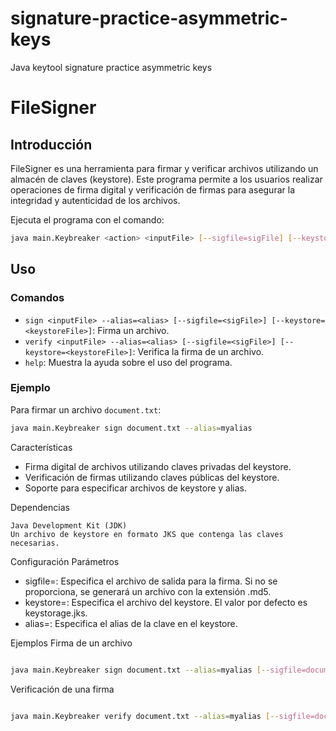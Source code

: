 # signature-practice-asymmetric-keys
Java keytool signature practice asymmetric keys

# FileSigner

## Introducción
FileSigner es una herramienta para firmar y verificar archivos utilizando un almacén de claves (keystore). Este programa permite a los usuarios realizar operaciones de firma digital y verificación de firmas para asegurar la integridad y autenticidad de los archivos.


Ejecuta el programa con el comando:

```sh
java main.Keybreaker <action> <inputFile> [--sigfile=sigFile] [--keystore=keystoreFile] [--alias=alias]
```

## Uso
### Comandos
- `sign <inputFile> --alias=<alias> [--sigfile=<sigFile>] [--keystore=<keystoreFile>]`: Firma un archivo.
- `verify <inputFile> --alias=<alias> [--sigfile=<sigFile>] [--keystore=<keystoreFile>]`: Verifica la firma de un archivo.
- `help`: Muestra la ayuda sobre el uso del programa.

### Ejemplo
Para firmar un archivo `document.txt`:
```sh
java main.Keybreaker sign document.txt --alias=myalias
```
Características

- Firma digital de archivos utilizando claves privadas del keystore.
- Verificación de firmas utilizando claves públicas del keystore.
- Soporte para especificar archivos de keystore y alias.

Dependencias

    Java Development Kit (JDK)
    Un archivo de keystore en formato JKS que contenga las claves necesarias.

Configuración
Parámetros

- sigfile=<sigFile>: Especifica el archivo de salida para la firma. Si no se proporciona, se generará un archivo con la extensión .md5.
- keystore=<keystoreFile>: Especifica el archivo del keystore. El valor por defecto es keystorage.jks.
- alias=<alias>: Especifica el alias de la clave en el keystore.

Ejemplos
Firma de un archivo

```sh

java main.Keybreaker sign document.txt --alias=myalias [--sigfile=document.md5] [--keystore=mykeystore.jks]
```
Verificación de una firma

```sh

java main.Keybreaker verify document.txt --alias=myalias [--sigfile=document.md5] [--keystore=mykeystore.jks]
```

